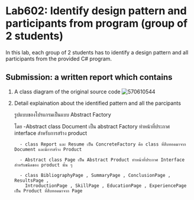 ﻿# Lab602: Identify design pattern and participants from program (group of 2 students)

In this lab, each group of 2 students has to identify a design pattern and all participants 
from the provided C# program. 

## Submission: a written report which contains

1. A class diagram of the original source code
    ![570610544](http://www.mediafire.com/convkey/f86a/0j4spnt1nr74t9zzg.jpg)
2. Detail explaination about the identified pattern and all the parcipants
    
      รูปแบบของโปรแกรมเป็นแบบ Abstract Factory

      โดย -Abstract class Document เป็น abstract Factory ทำหน้าที่ประกาศ interface สำหรับการสร้าง product

         - class Report และ Resume เป็น ConcreteFactory คือ class ที่สืบทอดมาจาก Document และมีการสร้าง Product

         - Abstract class Page เป็น Abstract Product ทำหน้าที่ประกาศ Interface สำหรับชนิดของ product นั้น ๆ

         - class BibliographyPage , SummaryPage , ConclusionPage , ResultsPage ,
           IntroductionPage , SkillPage , EducationPage , ExperiencePage เป็น Product ที่สืบทอดมาจาก Page
        
